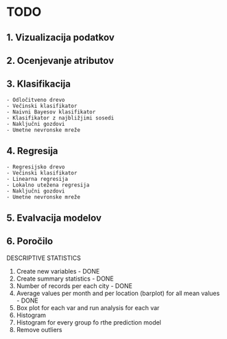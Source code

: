 # TODO

## 1. Vizualizacija podatkov

## 2. Ocenjevanje atributov

## 3. Klasifikacija

    - Odločitveno drevo
    - Večinski klasifikator
    - Naivni Bayesov klasifikator
    - Klasifikator z najbližjimi sosedi
    - Naključni gozdovi
    - Umetne nevronske mreže

## 4. Regresija

    - Regresijsko drevo
    - Večinski klasifikator
    - Linearna regresija
    - Lokalno utežena regresija 
    - Naključni gozdovi
    - Umetne nevronske mreže

## 5. Evalvacija modelov

## 6. Poročilo



DESCRIPTIVE STATISTICS
1. Create new variables - DONE
2. Create summary statistics - DONE
3. Number of records per each city - DONE
4. Average values per month and per location (barplot) for all mean values - DONE
5. Box plot for each var and run analysis for each var
6. Histogram
7. Histogram for every group fo rthe prediction model
8. Remove outliers
